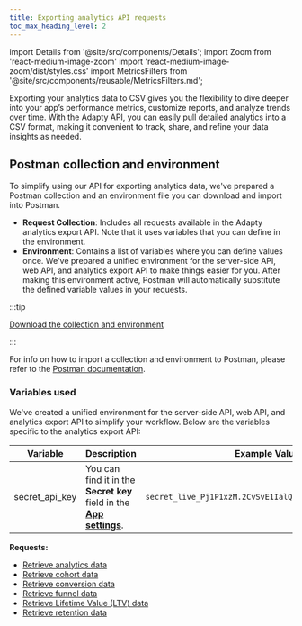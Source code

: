 ```yaml
---
title: Exporting analytics API requests
toc_max_heading_level: 2
---
```


import Details from '@site/src/components/Details';
import Zoom from 'react-medium-image-zoom'
import 'react-medium-image-zoom/dist/styles.css'
import MetricsFilters from '@site/src/components/reusable/MetricsFilters.md';

Exporting your analytics data to CSV gives you the flexibility to dive deeper into your app’s performance metrics, customize reports, and analyze trends over time. With the Adapty API, you can easily pull detailed analytics into a CSV format, making it convenient to track, share, and refine your data insights as needed.

## Postman collection and environment

To simplify using our API for exporting analytics data, we've prepared a Postman collection and an environment file you can download and import into Postman.

- **Request Collection**: Includes all requests available in the Adapty analytics export API. Note that it uses variables that you can define in the environment.
- **Environment**: Contains a list of variables where you can define values once. We've prepared a unified environment for the server-side API, web API, and analytics export API to make things easier for you. After making this environment active, Postman will automatically substitute the defined variable values in your requests.

:::tip

[Download the collection and environment](https://raw.githubusercontent.com/adaptyteam/adapty-docs/refs/heads/main/Downloads/Adapty_export_analytics_API_postman_collection.zip)

:::

For info on how to import a collection and environment to Postman, please refer to the [Postman documentation](https://learning.postman.com/docs/getting-started/importing-and-exporting/importing-data/).

### Variables used

We've created a unified environment for the server-side API, web API, and analytics export API to simplify your workflow. Below are the variables specific to the analytics export API:

| Variable                | Description                                                  | Example Value                                           |
| ----------------------- | ------------------------------------------------------------ | ------------------------------------------------------- |
| secret_api_key          | You can find it in the **Secret key** field in the [**App settings**](https://app.adapty.io/settings/general). | `secret_live_Pj1P1xzM.2CvSvE1IalQRFjsWy6csBVNpH33atnod` |

**Requests:**

- [Retrieve analytics data](export-analytics-api-retrieve-analytics-data)
- [Retrieve cohort data](export-analytics-api-retrieve-cohort-data)
- [Retrieve conversion data](export-analytics-api-retrieve-conversion-data)
- [Retrieve funnel data](export-analytics-api-retrieve-funnel-data)
- [Retrieve Lifetime Value (LTV) data](export-analytics-api-retrieve-ltv)
- [Retrieve retention data](export-analytics-api-retrieve-retention-data)
